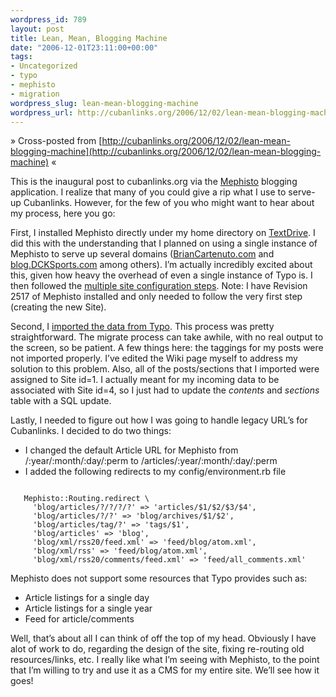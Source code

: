 ```yaml
--- 
wordpress_id: 789
layout: post
title: Lean, Mean, Blogging Machine
date: "2006-12-01T23:11:00+00:00"
tags: 
- Uncategorized
- typo
- mephisto
- migration
wordpress_slug: lean-mean-blogging-machine
wordpress_url: http://cubanlinks.org/2006/12/02/lean-mean-blogging-machine
---
```

&raquo; Cross-posted from [http://cubanlinks.org/2006/12/02/lean-mean-blogging-machine](http://cubanlinks.org/2006/12/02/lean-mean-blogging-machine) &laquo;

<p>This is the inaugural post to cubanlinks.org via the <a href="http://mephisto.stikipad.com">Mephisto</a> blogging application. I realize that many of you could give a rip what I use to serve-up Cubanlinks. However, for the few of you who might want to hear about my process, here you go:</p>


<p>First, I installed Mephisto directly under my home directory on <span class="sponsor"><a href="http://www.shareasale.com/r.cfm?B=69506&#38;U=192330&#38;M=10198">TextDrive</a></span>. I did this with the understanding that I planned on using a single instance of Mephisto to serve up several domains (<a href="http://briancartenuto.com">BrianCartenuto.com</a> and <a href="http://blog.dcksports.com">blog.DCKSports.com</a> among others). I&#8217;m actually incredibly excited about this, given how heavy the overhead of even a single instance of Typo is. I then followed the <a href="http://mephisto.stikipad.com/help/show/HostingMultipleSites">multiple site configuration steps</a>. Note: I have Revision 2517 of Mephisto installed and only needed to follow the very first step (creating the new Site).</p>


<p>Second, I <a href="http://mephisto.stikipad.com/help/show/Converting+Typo+to+Mephisto">imported the data from Typo</a>. This process was pretty straightforward. The migrate process can take awhile, with no real output to the screen, so be patient. A few things here: the taggings for my posts were not imported properly. I&#8217;ve edited the Wiki page myself to address my solution to this problem. Also, all of the posts/sections that I imported were assigned to Site id=1. I actually meant for my incoming data to be associated with Site id=4, so I just had to update the <em>contents</em> and <em>sections</em> table with a <span class="caps">SQL</span> update.</p>


Lastly, I needed to figure out how I was going to handle legacy <span class="caps">URL</span>&#8217;s for Cubanlinks. I decided to do two things:
<ul>
<li>I changed the default Article <span class="caps">URL</span> for Mephisto from /:year/:month/:day/:perm to /articles/:year/:month/:day/:perm</li>
	<li>I added the following redirects to my config/environment.rb file</li>
</ul>


<pre><code>
   Mephisto::Routing.redirect \
     'blog/articles/?/?/?/?' =&gt; 'articles/$1/$2/$3/$4',
     'blog/articles/?/?' =&gt; 'blog/archives/$1/$2',
     'blog/articles/tag/?' =&gt; 'tags/$1',
     'blog/articles' =&gt; 'blog',
     'blog/xml/rss20/feed.xml' =&gt; 'feed/blog/atom.xml',
     'blog/xml/rss' =&gt; 'feed/blog/atom.xml',
     'blog/xml/rss20/comments/feed.xml' =&gt; 'feed/all_comments.xml'
</code></pre>

Mephisto does not support some resources that Typo provides such as:
<ul>
<li>Article listings for a single day</li>
	<li>Article listings for a single year</li>
	<li>Feed for article/comments</li>
</ul>


<p>Well, that&#8217;s about all I can think of off the top of my head. Obviously I have alot of work to do, regarding the design of the site, fixing re-routing old resources/links, etc. I really like what I&#8217;m seeing with Mephisto, to the point that I&#8217;m willing to try and use it as a <span class="caps">CMS</span> for my entire site. We&#8217;ll see how it goes!</p>

